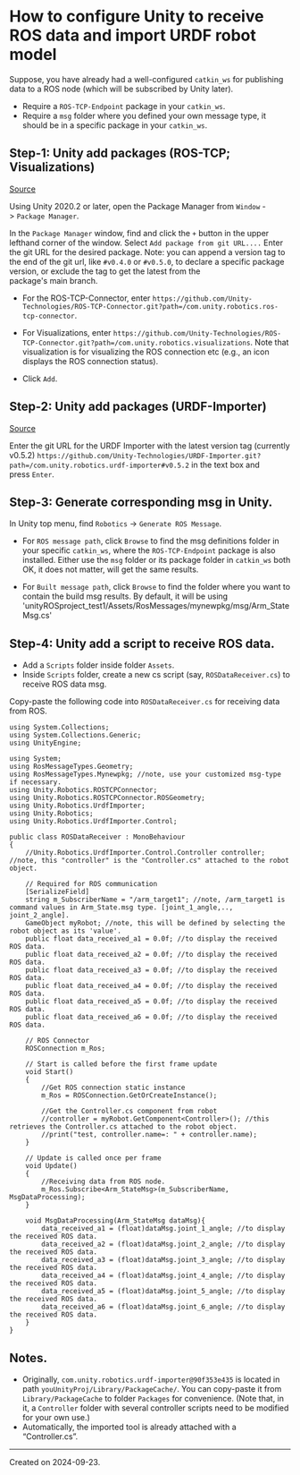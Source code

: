 # How to configure Unity to receive ROS data and import URDF robot model

Suppose, you have already had a well-configured `catkin_ws` for publishing data to a ROS node (which will be subscribed by Unity later).
- Require a `ROS-TCP-Endpoint` package in your `catkin_ws`.
- Require a `msg` folder where you defined your own message type, it should be in a specific package in your `catkin_ws`.

## Step-1: Unity add packages (ROS-TCP; Visualizations)
[Source](https://github.com/Unity-Technologies/ROS-TCP-Connector )

Using Unity 2020.2 or later, open the Package Manager from `Window` -> `Package Manager`.

In the `Package Manager` window, find and click the `+` button in the upper lefthand corner of the window. Select `Add package from git URL....`
Enter the git URL for the desired package. Note: you can append a version tag to the end of the git url, like `#v0.4.0` or `#v0.5.0`, to declare a specific package version, or exclude the tag to get the latest from the package's main branch.

- For the ROS-TCP-Connector, enter `https://github.com/Unity-Technologies/ROS-TCP-Connector.git?path=/com.unity.robotics.ros-tcp-connector`.

- For Visualizations, enter `https://github.com/Unity-Technologies/ROS-TCP-Connector.git?path=/com.unity.robotics.visualizations`. Note that visualization is for visualizing the ROS connection etc (e.g., an icon displays the ROS connection status).

- Click `Add`.


## Step-2: Unity add packages (URDF-Importer)
[Source](https://github.com/Unity-Technologies/URDF-Importer )

Enter the git URL for the URDF Importer with the latest version tag (currently v0.5.2) `https://github.com/Unity-Technologies/URDF-Importer.git?path=/com.unity.robotics.urdf-importer#v0.5.2` in the text box and press `Enter`.

## Step-3: Generate corresponding msg in Unity.

In Unity top menu, find `Robotics` → `Generate ROS Message`.

- For `ROS message path`, click `Browse` to find the msg definitions folder in your specific `catkin_ws`, where the `ROS-TCP-Endpoint` package is also installed. Either use the `msg` folder or its package folder in `catkin_ws` both OK, it does not matter, will get the same results. 

- For `Built message path`, click `Browse` to find the folder where you want to contain the build msg results. By default, it will be using 'unityROSproject_test1/Assets/RosMessages/mynewpkg/msg/Arm_StateMsg.cs'

## Step-4: Unity add a script to receive ROS data.

- Add a `Scripts` folder inside folder `Assets`.
- Inside `Scripts` folder, create a new cs script (say, `ROSDataReceiver.cs`) to receive ROS data msg.

Copy-paste the following code into `ROSDataReceiver.cs` for receiving data from ROS.

```
using System.Collections;
using System.Collections.Generic;
using UnityEngine;

using System;
using RosMessageTypes.Geometry;
using RosMessageTypes.Mynewpkg; //note, use your customized msg-type if necessary.
using Unity.Robotics.ROSTCPConnector;
using Unity.Robotics.ROSTCPConnector.ROSGeometry;
using Unity.Robotics.UrdfImporter;
using Unity.Robotics;
using Unity.Robotics.UrdfImporter.Control;

public class ROSDataReceiver : MonoBehaviour
{
    //Unity.Robotics.UrdfImporter.Control.Controller controller; //note, this "controller" is the "Controller.cs" attached to the robot object.
    
    // Required for ROS communication
    [SerializeField]
    string m_SubscriberName = "/arm_target1"; //note, /arm_target1 is command values in Arm_State.msg type. [joint_1_angle,.., joint_2_angle].
    GameObject myRobot; //note, this will be defined by selecting the robot object as its 'value'.
    public float data_received_a1 = 0.0f; //to display the received ROS data.
    public float data_received_a2 = 0.0f; //to display the received ROS data.
    public float data_received_a3 = 0.0f; //to display the received ROS data.
    public float data_received_a4 = 0.0f; //to display the received ROS data.
    public float data_received_a5 = 0.0f; //to display the received ROS data.
    public float data_received_a6 = 0.0f; //to display the received ROS data.
   
    // ROS Connector
    ROSConnection m_Ros;        
    
    // Start is called before the first frame update
    void Start()
    {
        //Get ROS connection static instance
        m_Ros = ROSConnection.GetOrCreateInstance();
        
        //Get the Controller.cs component from robot
        //controller = myRobot.GetComponent<Controller>(); //this retrieves the Controller.cs attached to the robot object.        
        //print("test, controller.name=: " + controller.name);
    }

    // Update is called once per frame
    void Update()
    {
        //Receiving data from ROS node.
        m_Ros.Subscribe<Arm_StateMsg>(m_SubscriberName, MsgDataProcessing);
    }    
    
    void MsgDataProcessing(Arm_StateMsg dataMsg){ 
        data_received_a1 = (float)dataMsg.joint_1_angle; //to display the received ROS data.
        data_received_a2 = (float)dataMsg.joint_2_angle; //to display the received ROS data.
        data_received_a3 = (float)dataMsg.joint_3_angle; //to display the received ROS data.
        data_received_a4 = (float)dataMsg.joint_4_angle; //to display the received ROS data.
        data_received_a5 = (float)dataMsg.joint_5_angle; //to display the received ROS data.
        data_received_a6 = (float)dataMsg.joint_6_angle; //to display the received ROS data.              
    }
}
```

## Notes.

- Originally, `com.unity.robotics.urdf-importer@90f353e435` is located in path `youUnityProj/Library/PackageCache/`. You can copy-paste it from `Library/PackageCache` to folder `Packages` for convenience. (Note that, in it, a `Controller` folder with several controller scripts need to be modified for your own use.)
- Automatically, the imported tool is already attached with a “Controller.cs”.


------
Created on 2024-09-23.
